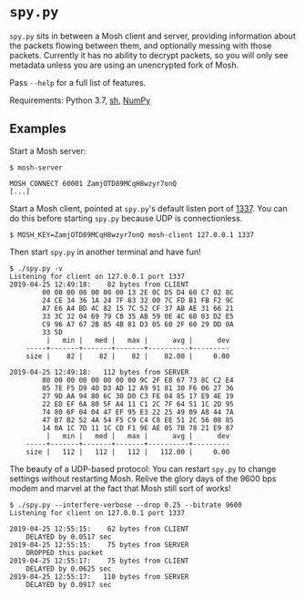 # `spy.py`

`spy.py` sits in between a Mosh client and server, providing information about
the packets flowing between them, and optionally messing with those packets.
Currently it has no ability to decrypt packets, so you will only see metadata
unless you are using an unencrypted fork of Mosh.

Pass `--help` for a full list of features.

Requirements: Python 3.7, [sh](https://amoffat.github.io/sh/), [NumPy](https://www.numpy.org/)

## Examples

Start a Mosh server:

```
$ mosh-server

MOSH CONNECT 60001 ZamjOTD89MCqH8wzyr7onQ
[...]
```

Start a Mosh client, pointed at `spy.py`'s default listen port of
[1337](https://www.urbandictionary.com/define.php?term=1337). You can do this
before starting `spy.py` because UDP is connectionless.

```
$ MOSH_KEY=ZamjOTD89MCqH8wzyr7onQ mosh-client 127.0.0.1 1337
```

Then start `spy.py` in another terminal and have fun!

```
$ ./spy.py -v
Listening for client on 127.0.0.1 port 1337
2019-04-25 12:49:18:    82 bytes from CLIENT
        00 00 00 00 00 00 00 13 2E 0C D5 D4 60 C7 02 8C
        24 CE 34 36 1A 24 7F 83 32 00 7C FD B1 FB F2 9C
        A7 E6 A4 BD 4C 82 15 7C 52 CF 37 AB AE 31 66 21
        33 3C 32 04 69 79 C8 35 AB 59 0E 4C 6B 03 D2 E5
        C9 96 A7 67 2B 85 4B 81 D3 05 60 2F 60 29 DD 0A
        33 5D
         |   min |   med |   max |      avg |      dev
    -----+-------+-------+-------+----------+---------
    size |    82 |    82 |    82 |    82.00 |     0.00

2019-04-25 12:49:18:   112 bytes from SERVER
        80 00 00 00 00 00 00 00 9C 2F E8 67 73 8C C2 E4
        05 7E F5 D9 40 D3 AD 12 A9 91 81 30 F6 06 27 36
        27 9D AA 94 80 6C 30 D0 C3 FE 04 85 17 E9 4E 19
        22 ED EF 6A 80 5F A4 11 C1 2C 7F 64 51 1C 2D 95
        74 80 6F 04 04 47 EF 95 E3 22 25 49 09 A8 44 7A
        47 B7 B2 52 4A 54 F5 C9 C4 C8 EE 51 2C 56 08 85
        14 0A 1C 7D 11 1C CD F1 9E AE 05 7B 78 21 E9 87
         |   min |   med |   max |      avg |      dev
    -----+-------+-------+-------+----------+---------
    size |   112 |   112 |   112 |   112.00 |     0.00
```

The beauty of a UDP-based protocol: You can restart `spy.py` to change settings
without restarting Mosh. Relive the glory days of the 9600 bps modem and marvel
at the fact that Mosh still sort of works!

```
$ ./spy.py --interfere-verbose --drop 0.25 --bitrate 9600
Listening for client on 127.0.0.1 port 1337

2019-04-25 12:55:15:    62 bytes from CLIENT
    DELAYED by 0.0517 sec
2019-04-25 12:55:15:    75 bytes from SERVER
    DROPPED this packet
2019-04-25 12:55:17:    75 bytes from CLIENT
    DELAYED by 0.0625 sec
2019-04-25 12:55:17:   110 bytes from SERVER
    DELAYED by 0.0917 sec
```
